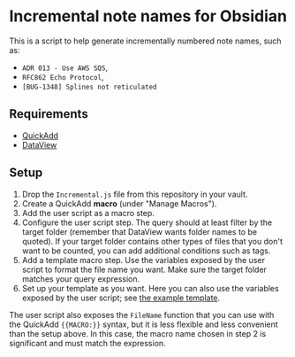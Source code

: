 # Incremental note names for Obsidian

This is a script to help generate incrementally numbered note names, such as:
- `ADR 013 - Use AWS SQS`,
- `RFC862 Echo Protocol`,
- `[BUG-1348] Splines not reticulated`

## Requirements

- [QuickAdd](obsidian://show-plugin?id=quickadd)
- [DataView](obsidian://show-plugin?id=dataview)

## Setup

1. Drop the `Incremental.js` file from this repository in your vault.
2. Create a QuickAdd **macro** (under "Manage Macros").
3. Add the user script as a macro step.
4. Configure the user script step. The query should at least filter by the target folder (remember that DataView wants folder names to be quoted). If your target folder contains other types of files that you don't want to be counted, you can add additional conditions such as tags.
5. Add a template macro step. Use the variables exposed by the user script to format the file name you want. Make sure the target folder matches your query expression.
6. Set up your template as you want. Here you can also use the variables exposed by the user script; see [the example template](Template.md).

The user script also exposes the `FileName` function that you can use with the QuickAdd `{{MACRO:}}` syntax, but it is less flexible and less convenient than the setup above. In this case, the macro name chosen in step 2 is significant and must match the expression.
